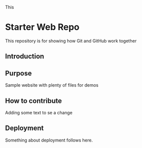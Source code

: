 
This 
# Starter Web Repo

This repository is for showing how Git and GitHub work together

## Introduction

## Purpose

Sample website with plenty of files for demos

## How to contribute
Adding some text to se a change

## Deployment
Something about deployment follows here.